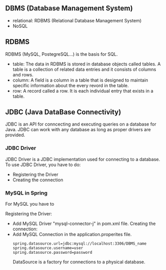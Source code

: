 ## DBMS (Database Management System)
- relational: RDBMS (Relational Database Management System)
- NoSQL

## RDBMS
RDBMS (MySQL, PostegreSQL...) is the basis for SQL. 
- table: The data in RDBMS is stored in database objects called tables. A table is a collection of related data entries and it consists of columns and rows.
- column: A field is a column in a table that is designed to maintain specific information about the every revord in the table.
- row: A record called a row. It is each individual entry that exists in a table.

## JDBC (Java DataBase Connectivity)
JDBC is an API for conncecting and executing queries on a database for Java. JDBC can work with any database as long as proper drivers are provided.

### JDBC Driver
JDBC Driver is a JDBC implementation used for connecting to a database.
To use JDBC Driver, you have to do:
- Registering the Driver
- Creating the connection

### MySQL in Spring
For MySQL you have to

Registering the Driver: 
- Add MySQL Driver "mysql-connector-j" in pom.xml file.
Creating the connection:
- Add MySQL Connection in the application.properites file.
  ```
  spring.datasource.url=jdbc:mysql://localhost:3306/DBMS_name
  spring.datasource.username=user
  spring.datasource.password=password
  ```
  DataSource is a factory for connections to a physical database.
